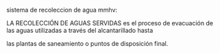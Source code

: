 sistema de recoleccion de agua mmhv:

LA RECOLECCIÓN DE AGUAS SERVIDAS es el proceso de evacuación de las aguas utilizadas a través del alcantarillado hasta

las plantas de saneamiento o puntos de disposición final.
